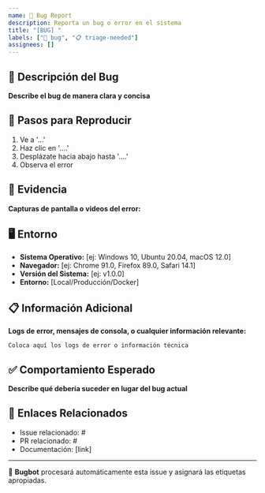 ```yaml
---
name: 🐛 Bug Report
description: Reporta un bug o error en el sistema
title: "[BUG] "
labels: ["🐛 bug", "📋 triage-needed"]
assignees: []
---
```


## 🐛 Descripción del Bug

**Describe el bug de manera clara y concisa**

## 🔄 Pasos para Reproducir

1. Ve a '...'
2. Haz clic en '....'
3. Desplázate hacia abajo hasta '....'
4. Observa el error

## 📸 Evidencia

**Capturas de pantalla o videos del error:**

## 🖥️ Entorno

- **Sistema Operativo:** [ej: Windows 10, Ubuntu 20.04, macOS 12.0]
- **Navegador:** [ej: Chrome 91.0, Firefox 89.0, Safari 14.1]
- **Versión del Sistema:** [ej: v1.0.0]
- **Entorno:** [Local/Producción/Docker]

## 📋 Información Adicional

**Logs de error, mensajes de consola, o cualquier información relevante:**

```
Coloca aquí los logs de error o información técnica
```

## ✅ Comportamiento Esperado

**Describe qué debería suceder en lugar del bug actual**

## 🔗 Enlaces Relacionados

- Issue relacionado: #
- PR relacionado: #
- Documentación: [link]

---

🤖 **Bugbot** procesará automáticamente esta issue y asignará las etiquetas apropiadas.
